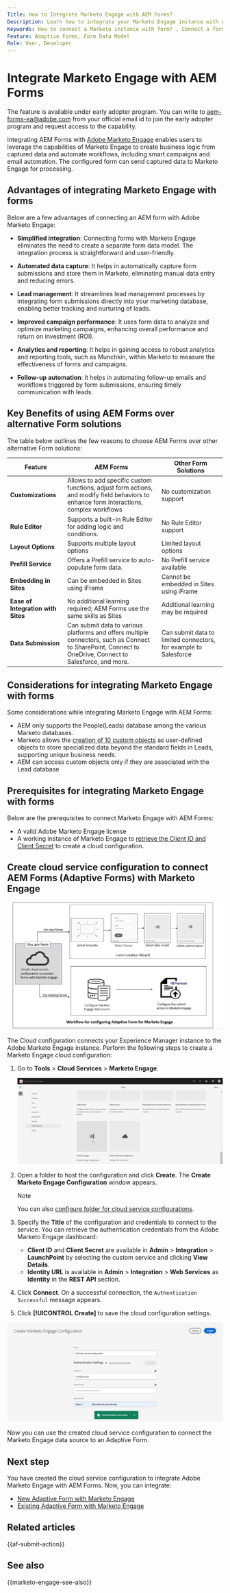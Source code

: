```yaml
---
Title: How to Integrate Marketo Engage with AEM Forms?
Description: Learn how to integrate your Marketo Engage instance with AEM Forms.
Keywords: How to connect a Marketo instance with form? , Connect a form to Marketo, Integrate a form with Marketo Engage, Integrate an Adaptive Form with a Marketo instance. 
Feature: Adaptive Forms, Form Data Model
Role: User, Developer
---
```


# Integrate Marketo Engage with AEM Forms

<span class="preview"> The feature is available under early adopter program. You can write to aem-forms-ea@adobe.com from your official email id to join the early adopter program and request access to the capability. </span>

Integrating AEM Forms with [Adobe Marketo Engage](https://experienceleague.adobe.com/en/docs/marketo/using/home) enables users to leverage the capabilities of Marketo Engage to create business logic from captured data and automate workflows, including smart campaigns and email automation. The configured form can send captured data to Marketo Engage for processing.

## Advantages of integrating Marketo Engage with forms

Below are a few advantages of connecting an AEM form with Adobe Marketo Engage:

* **Simplified integration**: Connecting forms with Marketo Engage eliminates the need to create a separate form data model. The integration process is straightforward and user-friendly.
* **Automated data capture**: It helps in automatically capture form submissions and store them in Marketo, eliminating manual data entry and reducing errors.

* **Lead management**: It streamlines lead management processes by integrating form submissions directly into your marketing database, enabling better tracking and nurturing of leads.

* **Improved campaign performance**: It uses form data to analyze and optimize marketing campaigns, enhancing overall performance and return on investment (ROI).

* **Analytics and reporting**: It helps in gaining access to robust analytics and reporting tools, such as Munchkin, within Marketo to measure the effectiveness of forms and campaigns.

* **Follow-up automation**: It helps in automating follow-up emails and workflows triggered by form submissions, ensuring timely communication with leads.

## Key Benefits of using AEM Forms over alternative Form solutions

The table below outlines the few reasons to choose AEM Forms over other alternative Form solutions:

| **Feature** | **AEM Forms**| **Other Form Solutions** |
|-------------------------------------|----------------------------------------------------------------------|-----------------------------------------------------------|
| **Customizations** | Allows to add specific custom functions, adjust form actions, and modify field behaviors to enhance form interactions, complex workflows | No customization support |
| **Rule Editor**| Supports a built-in Rule Editor for adding logic and conditions.      | No Rule Editor support|
| **Layout Options** | Supports multiple layout options| Limited layout options |
| **Prefill Service** | Offers a Prefill service to auto-populate form data. | No Prefill service available|
| **Embedding in Sites** | Can be embedded in Sites using iFrame| Cannot be embedded in Sites using iFrame|
| **Ease of Integration with Sites**  | No additional learning required; AEM Forms use the same skills as Sites | Additional learning may be required|
| **Data Submission**| Can submit data to various platforms and offers multiple connectors, such as Connect to SharePoint, Connect to OneDrive, Connect to Salesforce, and more.| Can submit data to limited connectors, for example to Salesforce |

## Considerations for integrating Marketo Engage with forms

Some considerations while integrating Marketo Engage with AEM Forms:

* AEM only supports the People(Leads) database among the various Marketo databases.
* Marketo allows the [creation of 10 custom objects](https://experienceleague.adobe.com/en/docs/marketo/using/product-docs/administration/marketo-custom-objects/add-marketo-custom-object-fields) as user-defined objects to store specialized data beyond the standard fields in Leads, supporting unique business needs.
* AEM can access custom objects only if they are associated with the Lead database

## Prerequisites for integrating Marketo Engage with forms

Below are the prerequisites to connect Marketo Engage with AEM Forms:

* A valid Adobe Marketo Engage license
* A working instance of Marketo Engage to [retrieve the Client ID and Client Secret](https://experienceleague.adobe.com/en/docs/marketo/using/product-docs/administration/additional-integrations/create-a-custom-service-for-use-with-rest-api) to create a cloud configuration.

## Create cloud service configuration to connect AEM Forms (Adaptive Forms) with Marketo Engage

![Workflow](/help/forms/assets/workflow-marketo-1.png)

The Cloud configuration connects your Experience Manager instance to the Adobe Marketo Engage instance. Perform the following steps to create a Marketo Engage cloud configuration:

1. Go to **Tools** > **Cloud Services** > **Marketo Engage**.

    ![Marketo Engage](/help/forms/assets/marketo-engage.png)

1. Open a folder to host the configuration and click **Create**. The **Create Marketo Engage Configuration** window appears.

    >[!NOTE]
    >
    > You can also [configure folder for cloud service configurations](/help/forms/configure-data-sources.md#configure-folder-for-cloud-service-configurations).

1. Specify the **Title** of the configuration and credentials to connect to the service. You can retrieve the authentication credentials from the Adobe Marketo Engage dashboard:
   * **Client ID** and **Client Secret** are available in **Admin** > **Integration** > **LaunchPoint** by selecting the custom service and clicking **View Details**.
    * **Identity URL** is available in **Admin** > **Integration** > **Web Services** as **Identity** in the **REST API** section.

1. Click **Connect**.  On a successful connection, the `Authentication Successful` message appears. 
1. Click **[!UICONTROL Create]** to save the cloud configuration settings.

![Marketo Engage Cloud Configuration](/help/forms/assets/marketo-engage-cloud-configuration.png)

Now you can use the created cloud service configuration to connect the Marketo Engage data source to an Adaptive Form.

## Next step

You have created the cloud service configuration to integrate Adobe Marketo Engage with AEM Forms. Now, you can integrate:
* [New Adaptive Form with Marketo Engage](/help/forms/integrate-adaptive-form-with-marketo-engage.md)
* [Existing Adaptive Form with Marketo Engage](/help/forms/use-marketo-engage-data-source-in-form.md)

## Related articles

{{af-submit-action}}

## See also

{{marketo-engage-see-also}}



